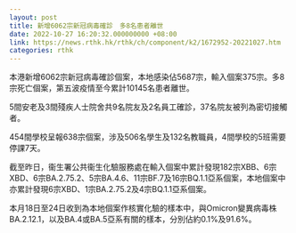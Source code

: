 ```yaml
---
layout: post
title: 新增6062宗新冠病毒確診　多8名患者離世
date: 2022-10-27 16:20:32.000000000 +08:00
link: https://news.rthk.hk/rthk/ch/component/k2/1672952-20221027.htm
categories: rthk
---
```


本港新增6062宗新冠病毒確診個案，本地感染佔5687宗，輸入個案375宗。多8宗死亡個案，第五波疫情至今累計10145名患者離世。

5間安老及3間殘疾人士院舍共9名院友及2名員工確診，37名院友被列為密切接觸者。

454間學校呈報638宗個案，涉及506名學生及132名教職員，4間學校的5班需要停課7天。

截至昨日，衞生署公共衞生化驗服務處在輸入個案中累計發現182宗XBB、6宗XBD、6宗BA.2.75.2、5宗BA.4.6、11宗BF.7及16宗BQ.1.1亞系個案，本地個案中亦累計發現6宗XBD、1宗BA.2.75.2及4宗BQ.1.1亞系個案。

本月18日至24日收到為本地個案作核實化驗的樣本中，與Omicron變異病毒株BA.2.12.1，以及BA.4或BA.5亞系有關的樣本，分別佔約0.1%及91.6%。
